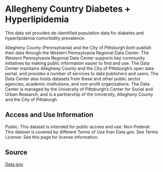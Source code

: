 # Allegheny Country Diabetes + Hyperlipidemia

This data set provides de-identified population data for diabetes and hyperlipidemia comorbidity prevalence.

Allegheny County (Pennsylvania) and the City of Pittsburgh both publish their data through the Western Pennsylvania Regional Data Center. The Western Pennsylvania Regional Data Center supports key community initiatives by making public information easier to find and use. The Data Center maintains Allegheny County and the City of Pittsburgh’s open data portal, and provides a number of services to data publishers and users. The Data Center also hosts datasets from these and other public sector agencies, academic institutions, and non-profit organizations. The Data Center is managed by the University of Pittsburgh’s Center for Social and Urban Research, and is a partnership of the University, Allegheny County and the City of Pittsburgh. 

## Access and Use Information
Public: This dataset is intended for public access and use. Non-Federal: This dataset is covered by different Terms of Use than Data.gov. See Terms License: See this page for license information. 

## Source
[Data.gov](https://catalog.data.gov/dataset/diabetes-hyperlipidemia-comorbidity)
